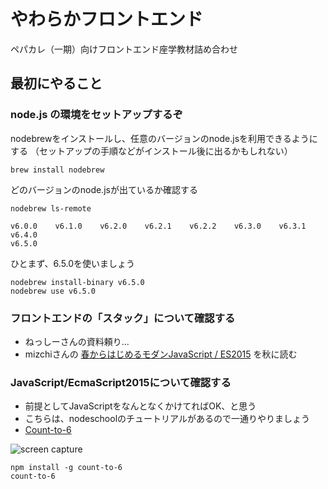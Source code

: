 # やわらかフロントエンド

ペパカレ（一期）向けフロントエンド座学教材詰め合わせ

## 最初にやること

### node.js の環境をセットアップするぞ

nodebrewをインストールし、任意のバージョンのnode.jsを利用できるようにする
（セットアップの手順などがインストール後に出るかもしれない）

```
brew install nodebrew
```

どのバージョンのnode.jsが出ているか確認する

```
nodebrew ls-remote

v6.0.0    v6.1.0    v6.2.0    v6.2.1    v6.2.2    v6.3.0    v6.3.1    v6.4.0
v6.5.0    
```

ひとまず、6.5.0を使いましょう

```
nodebrew install-binary v6.5.0
nodebrew use v6.5.0
```

### フロントエンドの「スタック」について確認する

* ねっしーさんの資料頼り...
* mizchiさんの [春からはじめるモダンJavaScript / ES2015](http://qiita.com/mizchi/items/3bbb3f466a3b5011b509) を秋に読む

### JavaScript/EcmaScript2015について確認する

* 前提としてJavaScriptをなんとなくかけてればOK、と思う
* こちらは、nodeschoolのチュートリアルがあるので一通りやりましょう
* [Count-to-6](https://github.com/domenic/count-to-6)

![screen capture](https://raw.githubusercontent.com/domenic/count-to-6/master/screenshot.png)

```
npm install -g count-to-6
count-to-6
```


